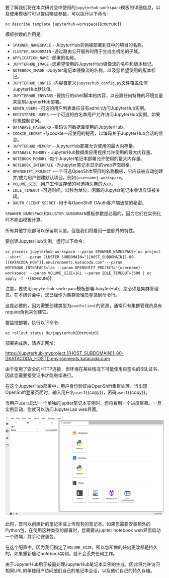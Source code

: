 要了解我们将在本次研讨会中使用的``jupyterhub-workspace``模板的详细信息，以及使用模板时可以提供哪些参数，可以执行以下命令:

``oc describe template jupyterhub-workspace``{{execute}}

模板参数的作用是:

* ``SPAWNER_NAMESPACE`` - JupyterHub实例被部署到其中的项目的名称。
* ``CLUSTER_SUBDOMAIN`` -通过路由公开服务时用于生成主机名的子域。
* ``APPLICATION_NAME`` -部署的名称。
* ``JUPYTERHUB_IMAGE`` -您希望使用的JupyterHub镜像流的名称和版本标记。
* ``NOTEBOOK_IMAGE`` -Jupyter笔记本镜像流的名称，以及您希望使用的版本标记。
* ``JUPYTERHUB_CONFIG`` -内容自定义``jupyterhub_config.py``文件覆盖任何JupyterHub默认值。
* ``JUPYTERHUB_ENVVARS`` -要执行的shell脚本的内容，以设置任何特殊的环境变量来定制JupyterHub部署。
* ``ADMIN_USERS`` -可选的用户列表谁应该有admin访问JupyterHub实例。
* ``REGISTERED_USERS`` -一个可选的白名单用户允许访问JupyterHub实例，如果你想控制访问。
* ``DATABASE_PASSWORD`` -密码访问数据库使用的JupyterHub。
* ``COOKIE_SECRET`` -与cookie一起使用的秘密，以编码关于JupyterHub会话的信息。
* ``JUPYTERHUB_MEMORY`` - JupyterHub部署允许使用的最大内存量。
* ``DATABASE_MEMORY`` - JupyterHub数据库应用程序允许使用的最大内存量。
* ``NOTEBOOK_MEMORY`` -每个Jupyter笔记本部署允许使用的最大内存量。
* ``NOTEBOOK_INTERFACE`` -为Jupyter笔记本显示的web界面风格。
* ``OPENSHIFT_PROJECT`` -一个可选OpenShift项目的名称模板，它应该被自动创建并/或为用户创建默认项目。例如``{username}-workspace``。
* ``VOLUME_SIZE`` -用户工作区存储的可选持久卷的大小。
* ``IDLE_TIMEOUT`` -可选时间，以秒为单位，闲置的Jupyter笔记本会话应该被关闭。
* ``OAUTH_CLIENT_SECRET`` -用于与OpenShift OAuth客户端通信的秘密。

``SPAWNER_NAMESPACE``和``CLUSTER_SUBDOMAIN``模板参数是必需的，因为它们在实例化时不能由模板计算。

所有其他字段都可以保留默认值，但是我们将启用一些额外的特性。

要创建JupyterHub实例，运行以下命令:

``oc process jupyterhub-workspace --param SPAWNER_NAMESPACE=`oc project --short` --param CLUSTER_SUBDOMAIN="[[HOST_SUBDOMAIN]]-80-[[KATACODA_HOST]].environments.katacoda.com" --param NOTEBOOK_INTERFACE=lab --param OPENSHIFT_PROJECT='{username}-workspace' --param VOLUME_SIZE=1Gi --param IDLE_TIMEOUT=3600 | oc apply -f -``{{execute}}

注意，要使用``jupyterhub-workspace``模板部署JupyterHub，您必须是集群管理员。在本研讨会中，您已经作为集群管理员登录到命令行。

这是必要的，因为需要创建类型为``oauthclient``的资源，通常只有集群管理员具有require角色来创建它。

要监控部署，执行以下命令:

``oc rollout status dc/jupyterhub``{{execute}}

部署完成后，请点击网址:

<https://jupyterhub-myproject.[[HOST_SUBDOMAIN]]-80-[[KATACODA_HOST]].environments.katacoda.com> 

由于使用了安全的HTTP连接，但环境在某些情况下可能使用自签名的SSL证书，因此您需要接受证书才能继续进行。

在这个JupyterHub部署中，用户身份验证由OpenShift集群处理。当出现OpenShift登录页面时，输入用户名``user1``{{copy}}，密码``user1``{{copy}}。

当用户``user1``启动一个单独的jupiter笔记本实例时，您将看到一个进度屏幕。一旦实例启动，您就可以访问JupyterLab web界面。

![JupyterLab Notebook](../../assets/jupyternotebooks/jupyterhub-workspace-42/04-lab-notebook-interface.png)

此时，您可以创建新的笔记本或上传现有的笔记本。如果您需要安装额外的Python包，在使用这种类型的部署时，您需要从jupiter notebook web界面启动一个终端，并手动安装包。

在这个配置中，因为我们指定了``VOLUME_SIZE``，所以您所做的任何更改都是持久的。如果重新启动notebook实例，就不会丢失任何工作。

由于JupyterHub用于按需处理JupyterHub笔记本实例的生成，因此将允许访问相同URL的单独用户访问他们自己的笔记本会话，以及他们自己的持久存储。